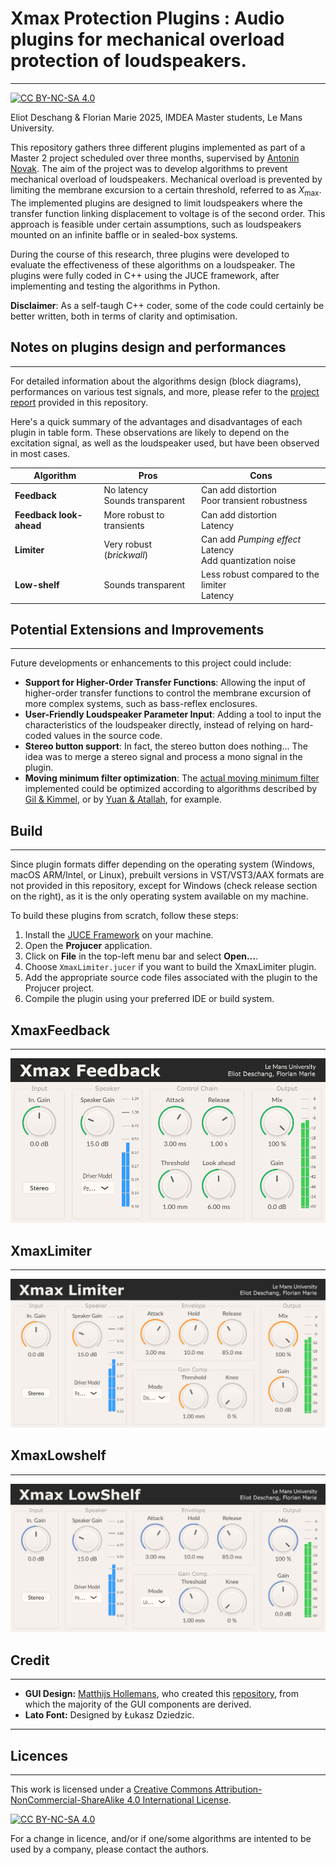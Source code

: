 # Xmax Protection Plugins : Audio plugins for mechanical overload protection of loudspeakers.
---
[![CC BY-NC-SA 4.0][cc-by-nc-sa-shield]][cc-by-nc-sa]


Eliot Deschang & Florian Marie 2025, IMDEA Master students, Le Mans University.

This repository gathers three different plugins implemented as part of a Master 2 project scheduled over three months, supervised by [Antonin Novak](https://ant-novak.com/). The aim of the project was to develop algorithms to prevent mechanical overload of loudspeakers. Mechanical overload is prevented by limiting the membrane excursion to a certain threshold, referred to as $X_{\text{max}}$. The implemented plugins are designed to limit loudspeakers where the transfer function linking displacement to voltage is of the second order. This approach is feasible under certain assumptions, such as loudspeakers mounted on an infinite baffle or in sealed-box systems.


During the course of this research, three plugins were developed to evaluate the effectiveness of these algorithms on a loudspeaker. The plugins were fully coded in C++ using the JUCE framework, after implementing and testing the algorithms in Python.

**Disclaimer**: As a self-taugh C++ coder, some of the code could certainly be better written, both in terms of clarity and optimisation.

## Notes on plugins design and performances
---
For detailed information about the algorithms design (block diagrams), performances on various test signals, and more, please refer to the [project report](https://github.com/eliot-des/Xmax-Protection-Plugins/blob/main/Report_Mechanical_protection_algorithms_for_loudspeakers.pdf) provided in this repository.

Here's a quick summary of the advantages and disadvantages of each plugin in table form. These observations are likely to depend on the excitation signal, as well as the loudspeaker used, but have been observed in most cases.

| **Algorithm**           | **Pros**                           | **Cons**                               |
|-------------------------|------------------------------------|----------------------------------------|
| **Feedback**            | No latency<br>Sounds transparent   | Can add distortion<br>Poor transient robustness               |
| **Feedback look-ahead** | More robust to transients<br>      | Can add distortion<br>Latency                                 |
| **Limiter**             | Very robust (*brickwall*)          | Can add *Pumping effect*<br>Latency<br>Add quantization noise |
| **Low-shelf**           | Sounds transparent                 | Less robust compared to the limiter<br>Latency                |


## Potential Extensions and Improvements
---
Future developments or enhancements to this project could include:

- **Support for Higher-Order Transfer Functions**: Allowing the input of higher-order transfer functions to control the membrane excursion of more complex systems, such as bass-reflex enclosures.
- **User-Friendly Loudspeaker Parameter Input**: Adding a tool to input the characteristics of the loudspeaker directly, instead of relying on hard-coded values in the source code.
- **Stereo button support**: In fact, the stereo button does nothing... The idea was to merge a stereo signal and process a mono signal in the plugin.
- **Moving minimum filter optimization**: The [actual moving minimum filter](https://github.com/eliot-des/Xmax-Protection-Plugins/blob/main/XmaxLimiter/Source/MinFilter.h) implemented could be optimized according to algorithms described by [Gil & Kimmel](https://www.researchgate.net/publication/51604160_Running_MaxMin_Filters_Using_1o1_Comparisons_per_Sample), or by [Yuan & Atallah](https://www.researchgate.net/publication/51604160_Running_MaxMin_Filters_Using_1o1_Comparisons_per_Sample/citations), for example. 

## Build
---
Since plugin formats differ depending on the operating system (Windows, macOS ARM/Intel, or Linux), prebuilt versions in VST/VST3/AAX formats are not provided in this repository, except for Windows (check release section on the right), as it is the only operating system available on my machine.

To build these plugins from scratch, follow these steps:

1. Install the [JUCE Framework](https://juce.com/) on your machine.
2. Open the **Projucer** application.
3. Click on **File** in the top-left menu bar and select **Open...**.
4. Choose `XmaxLimiter.jucer` if you want to build the XmaxLimiter plugin.
5. Add the appropriate source code files associated with the plugin to the Projucer project.
6. Compile the plugin using your preferred IDE or build system.

## XmaxFeedback
---
![XmaxFeedback plugin image](https://github.com/eliot-des/Xmax-Protection-Plugins/blob/main/readme/XmaxFeedback.png)

## XmaxLimiter
---
![XmaxLimiter plugin image](https://github.com/eliot-des/Xmax-Protection-Plugins/blob/main/readme/XmaxLimiter.png)

## XmaxLowshelf
---
![XmaxLowShelf plugin image](https://github.com/eliot-des/Xmax-Protection-Plugins/blob/main/readme/XmaxLowShelf.png)


## Credit
---

- **GUI Design:** [Matthijs Hollemans](https://github.com/hollance), who created this [repository](https://github.com/TheAudioProgrammer/getting-started-book), from which the majority of the GUI components are derived.  
- **Lato Font:** Designed by Łukasz Dziedzic.
--- 

## Licences
---
This work is licensed under a
[Creative Commons Attribution-NonCommercial-ShareAlike 4.0 International License][cc-by-nc-sa].

[![CC BY-NC-SA 4.0][cc-by-nc-sa-image]][cc-by-nc-sa]

[cc-by-nc-sa]: http://creativecommons.org/licenses/by-nc-sa/4.0/
[cc-by-nc-sa-image]: https://licensebuttons.net/l/by-nc-sa/4.0/88x31.png
[cc-by-nc-sa-shield]: https://img.shields.io/badge/License-CC%20BY--NC--SA%204.0-lightgrey.svg

For a change in licence, and/or if one/some algorithms are intented to be used by a company, please contact the authors.
